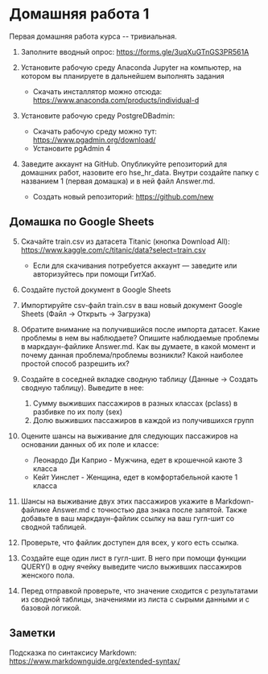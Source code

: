 # Домашняя работа 1

Первая домашняя работа курса -- тривиальная.

1. Заполните вводный опрос: https://forms.gle/3uqXuGTnGS3PR561A

2. Установите рабочую среду Anaconda Jupyter на компьютер, на котором вы планируете в дальнейшем выполнять задания
    * Скачать инсталлятор можно отсюда: https://www.anaconda.com/products/individual-d

3. Установите рабочую среду PostgreDBadmin: 
    * Скачать рабочую среду можно тут: https://www.pgadmin.org/download/
    * Установите pgAdmin 4

4. Заведите аккаунт на GitHub. Опубликуйте репозиторий для домашних работ, назовите его hse_hr_data. Внутри создайте папку с названием 1 (первая домашка) и в ней файл Answer.md. 
    * Создать новый репозиторий: https://github.com/new

## Домашка по Google Sheets

5. Скачайте train.csv из датасета Titanic (кнопка Download All): https://www.kaggle.com/c/titanic/data?select=train.csv
    * Если для скачивания потребуется аккаунт — заведите или авторизуйтесь при помощи ГитХаб. 

2. Создайте пустой документ в Google Sheets
3. Импортируйте csv-файл train.csv в ваш новый документ Google Sheets (Файл -> Открыть -> Загрузка)
4. Обратите внимание на получившийся после импорта датасет. Какие проблемы в нем вы наблюдаете? Опишите наблюдаемые проблемы в маркдаун-файлике Answer.md. Как вы думаете, в какой момент и почему данная проблема/проблемы возникли? Какой наиболее простой способ разрешить их?
5. Создайте в соседней вкладке сводную таблицу (Данные -> Создать сводную таблицу). Выведите в нее: 
    1. Сумму выживших пассажиров в разных классах (pclass) в разбивке по их полу (sex)
    2. Долю выживших пассажиров в каждой из получившихся групп
6. Оцените шансы на выживание для следующих пассажиров на основании данных об их поле и классе:
    * Леонардо Ди Каприо - Мужчина, едет в крошечной каюте 3 класса
    * Кейт Уинслет - Женщина, едет в комфортабельной каюте 1 класса

7. Шансы на выживание двух этих пассажиров укажите в Markdown-файлике Answer.md с точностью два знака после запятой. Также добавьте в ваш маркдаун-файлик ссылку на ваш гугл-шит со сводной таблицей. 
8. Проверьте, что файлик доступен для всех, у кого есть ссылка. 
9. Создайте еще один лист в гугл-шит. В него при помощи функции QUERY() в одну ячейку выведите число выживших пассажиров женского пола. 
10. Перед отправкой проверьте, что значение сходится с результатами из сводной таблицы, значениями из листа с сырыми данными и с базовой логикой. 


## Заметки

Подсказка по синтаксису Markdown: https://www.markdownguide.org/extended-syntax/
